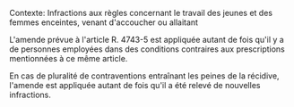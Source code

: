 Contexte: Infractions aux règles concernant le travail des jeunes  et des femmes enceintes, venant d'accoucher ou allaitant

L'amende prévue à l'article R. 4743-5 est appliquée autant de fois qu'il y a de personnes employées dans des conditions contraires aux prescriptions mentionnées à ce même article.

En cas de pluralité de contraventions entraînant les peines de la récidive, l'amende est appliquée autant de fois qu'il a été relevé de nouvelles infractions.